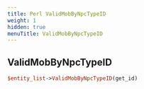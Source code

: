 ```yaml
---
title: Perl ValidMobByNpcTypeID
weight: 1
hidden: true
menuTitle: ValidMobByNpcTypeID
---
```

## ValidMobByNpcTypeID
```perl
$entity_list->ValidMobByNpcTypeID(get_id)
```